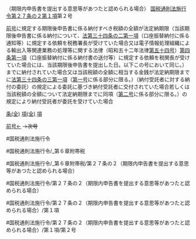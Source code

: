 （期限内申告書を提出する意思等があつたと認められる場合）
[国税通則法施行令第２７条の２第１項](国税通則法施行＿令＿第２７条の２第１項)第２号

[前号](国税通則法施行＿令＿第２７条の２第１項第１号)に規定する期限後申告書に係る納付すべき税額の全額が法定納期限（当該期限後申告書に係る納付について、[法第三十四条の二第一項](国税通則法＿＿＿＿＿第３４条の２第１項)（口座振替納付に係る通知等）に規定する依頼を税務署長が受けていた場合又は電子情報処理組織による輸出入等関連業務の処理等に関する法律（昭和五十二年法律[第五十四号](国税通則法施行＿令＿第２７条の２第１項第５４号)）[第四条第一項](国税通則法施行＿令＿第４条第１項)（口座振替納付に係る納付書の送付等）に規定する依頼を税関長が受けていた場合には、当該期限後申告書を提出した日。以下この号において同じ。）までに納付されていた場合又は当該税額の全額に相当する金銭が法定納期限までに[法第三十四条の三第一項](国税通則法＿＿＿＿＿第３４条の３第１項)（[第一号](国税通則法施行＿令＿第２７条の２第１項第１号)に係る部分に限る。）（納付受託者に対する納付の委託）の規定による委託に基づき納付受託者に交付されていた場合若しくは当該税額の全額について法定納期限までに同項（[第二号](国税通則法施行＿令＿第２７条の２第１項第２号)に係る部分に限る。）の規定により納付受託者が委託を受けていた場合

[条(全)](国税通則法施行＿令＿第２７条の２_.md)    [項(全)](国税通則法施行＿令＿第２７条の２第１項_.md)    [項](国税通則法施行＿令＿第２７条の２第１項.md)

[前号←](国税通則法施行＿令＿第２７条の２第１項第１号.md)  ~~→次号~~

#国税通則法施行令

#国税通則法施行令/_第６章附帯税

#国税通則法施行令/_第６章附帯税/第２７条の２（期限内申告書を提出する意思等があつたと認められる場合）

#国税通則法施行令/第２７条の２（期限内申告書を提出する意思等があつたと認められる場合）

#国税通則法施行令/第２７条の２（期限内申告書を提出する意思等があつたと認められる場合）/第１項

#国税通則法施行令/第２７条の２（期限内申告書を提出する意思等があつたと認められる場合）/第１項/第２号

